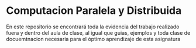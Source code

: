 # Computacion Paralela y Distribuida

 En este repositorio se encontrará toda la evidencia del trabajo realizado fuera y dentro del aula de clase, al igual que guias, ejemplos y toda clase de docuemtnacion necesaria para el óptimo aprendizaje de esta asignatura 
